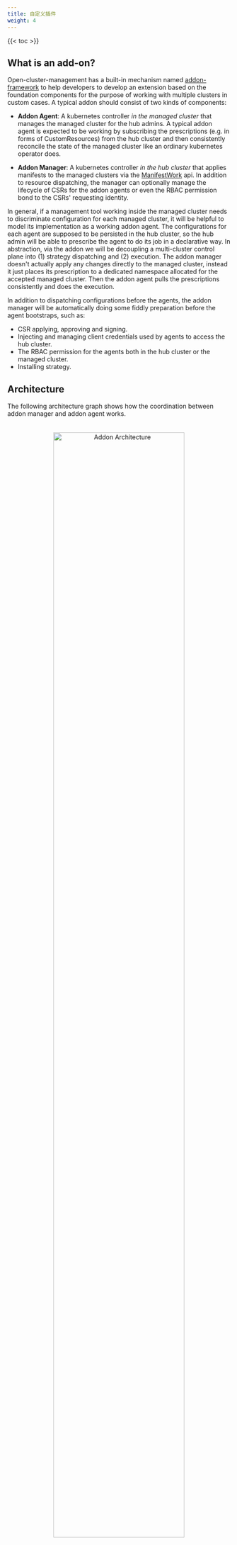 ```yaml
---
title: 自定义插件
weight: 4
---
```


<!-- spellchecker-disable -->

{{< toc >}}

<!-- spellchecker-enable -->

## What is an add-on?

Open-cluster-management has a built-in mechanism named [addon-framework](https://github.com/open-cluster-management-io/addon-framework)
to help developers to develop an extension based on the foundation components 
for the purpose of working with multiple clusters in custom cases. A typical
addon should consist of two kinds of components:

- __Addon Agent__: A kubernetes controller *in the managed cluster* that manages
  the managed cluster for the hub admins. A typical addon agent is expected to 
  be working by subscribing the prescriptions (e.g. in forms of CustomResources) 
  from the hub cluster and then consistently reconcile the state of the managed
  cluster like an ordinary kubernetes operator does.
  
- __Addon Manager__: A kubernetes controller *in the hub cluster* that applies 
  manifests to the managed clusters via the [ManifestWork](../manifestwork)
  api. In addition to resource dispatching, the manager can optionally manage
  the lifecycle of CSRs for the addon agents or even the RBAC permission bond
  to the CSRs' requesting identity.
  
In general, if a management tool working inside the managed cluster needs to
discriminate configuration for each managed cluster, it will be helpful to model 
its implementation as a working addon agent. The configurations for each agent
are supposed to be persisted in the hub cluster, so the hub admin will be able
to prescribe the agent to do its job in a declarative way. In abstraction, via
the addon we will be decoupling a multi-cluster control plane into (1) strategy
dispatching and (2) execution. The addon manager doesn't actually apply any
changes directly to the managed cluster, instead it just places its prescription
to a dedicated namespace allocated for the accepted managed cluster. Then the 
addon agent pulls the prescriptions consistently and does the execution.

In addition to dispatching configurations before the agents, the addon manager 
will be automatically doing some fiddly preparation before the agent bootstraps,
such as:

- CSR applying, approving and signing.
- Injecting and managing client credentials used by agents to access the hub
  cluster.
- The RBAC permission for the agents both in the hub cluster or the managed
  cluster.
- Installing strategy.

## Architecture

The following architecture graph shows how the coordination between addon manager
and addon agent works.

<div style="text-align: center; padding: 20px;">
   <img src="/addon-architecture.png" alt="Addon Architecture" style="margin: 0 auto; width: 80%">
</div>

## Add-on enablement

From a user's perspective, to install the addon to the hub cluster the hub admin 
should register a globally-unique `ClusterManagementAddon` resource as a singleton 
placeholder in the hub cluster. For instance, the [helloworld](https://github.com/open-cluster-management-io/addon-framework/tree/main/examples/helloworld) 
add-on can be registered to the hub cluster by creating:

```yaml
apiVersion: addon.open-cluster-management.io/v1alpha1
kind: ClusterManagementAddOn
metadata:
  name: helloworld
spec:
  addOnMeta:
    displayName: helloworld
```

### Enable the add-on manually
The addon manager running on the hub is taking responsibility of configuring the
installation of addon agents for each managed cluster. When a user wants to enable 
the add-on for a certain managed cluster, the user should create a 
`ManagedClusterAddOn` resource on the cluster namespace. The name of the 
`ManagedClusterAddOn` should be the same name of the corresponding 
`ClusterManagementAddon`. For instance, the following example enables `helloworld` 
add-on in "cluster1":

```yaml
apiVersion: addon.open-cluster-management.io/v1alpha1
kind: ManagedClusterAddOn
metadata:
  name: helloworld
  namespace: cluster1
spec:
  installNamespace: helloworld
```

### Enable the add-on automatically
If the addon is developed with [automatic installation](https://open-cluster-management.io/developer-guides/addon/#automatic-installation),
which support [auto-install by cluster discovery](#auto-install-by-cluster-discovery), 
then the `ManagedClusterAddOn` will be created for all managed cluster namespaces 
automatically, or be created for the selected managed cluster namespaces automatically.

### Enable the add-on by install strategy
If the addon is developed following the guidelines mentioned in [managing the add-on agent lifecycle by addon-manager](https://open-cluster-management.io/developer-guides/addon/#managing-the-add-on-agent-lifecycle-by-addon-manager), 
the user can define an `installStrategy` in the `ClusterManagementAddOn` 
to specify on which clusters the `ManagedClusterAddOn` should be enabled.

For example, the following example enables the `helloworld` add-on on clusters 
with the aws label.

Additionally, if the addon has [supported configurations](https://open-cluster-management.io/developer-guides/addon/#add-your-add-on-agent-supported-configurations),
can also define configurations used for add-on on the selected clusters, this 
will override the `defaultConfig` defined in `spec.supportedConfigs`.

```yaml
apiVersion: addon.open-cluster-management.io/v1alpha1
kind: ClusterManagementAddOn
metadata:
  name: helloworld
  annotations:
    addon.open-cluster-management.io/lifecycle: "addon-manager"
spec:
  addOnMeta:
    displayName: helloworld
  installStrategy:
    type: Placements
    placements:
    - name: placement-aws
      namespace: default
      configs:
      - group: addon.open-cluster-management.io
        resource: addondeploymentconfigs
        name: deploy-config
        namespace: open-cluster-management
```

```yaml
apiVersion: cluster.open-cluster-management.io/v1beta1
kind: Placement
metadata:
  name: placement-aws
  namespace: default
spec:
  predicates:
    - requiredClusterSelector:
        claimSelector:
          matchExpressions:
            - key: platform.open-cluster-management.io
              operator: In
              values:
                - aws
```

Notice that `installStrategy` is still in experimental stage, not enabled by default. 
To make it work, need extra 2 steps: 

1. Enable "AddonManagement" featureGates in `ClusterManager` as below.

```yaml
apiVersion: operator.open-cluster-management.io/v1
kind: ClusterManager
metadata:
  name: cluster-manager
spec:
...
  addOnManagerConfiguration:
    featureGates:
    - feature: AddonManagement
      mode: Enable
  addOnManagerImagePullSpec: quay.io/open-cluster-management/addon-manager:latest
```

Once enabled, a new deployment cluster-manager-addon-manager-controller will be 
running.

```bash
# oc get deploy -n open-cluster-management-hub  cluster-manager-addon-manager-controller
NAME                                       READY   UP-TO-DATE   AVAILABLE   AGE
cluster-manager-addon-manager-controller   1/1     1            1           19m
```

2. Add annotation `addon.open-cluster-management.io/lifecycle: "addon-manager"`
explicitly in `ClusterManagementAddon`.

#### Add-on rollout strategy

With the rollout strategy defined in the `ClusterManagementAddOn` API, users can 
control the upgrade behavior of the addon when there are changes in the supported 
configurations.

For example, if the add-on user updates the "deploy-config" and wants to apply 
the change to the add-ons to a "canary" [decision group](https://open-cluster-management.io/concepts/placement/#decision-strategy) first. If all the add-on
upgrade successfully, then upgrade the rest of clusters progressively per cluster 
at a rate of 25%. The rollout strategy can be defined as follows:

```yaml
apiVersion: addon.open-cluster-management.io/v1alpha1
kind: ClusterManagementAddOn
metadata:
  name: helloworld
  annotations:
    addon.open-cluster-management.io/lifecycle: "addon-manager"
spec:
  addOnMeta:
    displayName: helloworld
  installStrategy:
    type: Placements
    placements:
    - name: placement-aws
      namespace: default
      configs:
      - group: addon.open-cluster-management.io
        resource: addondeploymentconfigs
        name: deploy-config
        namespace: open-cluster-management
      rolloutStrategy:
        type: Progressive
        progressive:
          mandatoryDecisionGroups:
          - groupName: "canary"
          maxConcurrency: 25%
```

Current add-on supports 3 types of rollout strategy, they are All, Progressive and ProgressivePerGroup, refer to the [API definition](https://github.com/open-cluster-management-io/api/blob/main/cluster/v1alpha1/types_rolloutstrategy.go) for more details.

### Add-on healthiness

The healthiness of the addon instances are visible when we list the addons via 
kubectl:

```shell
$ kubectl get managedclusteraddon -A
NAMESPACE   NAME                     AVAILABLE   DEGRADED   PROGRESSING
<cluster>   <addon>                  True                   
```

The addon agent are expected to report its healthiness periodically as long as it's
running. Also the versioning of the addon agent can be reflected in the resources 
optionally so that we can control the upgrading the agents progressively.

### Clean the add-ons
Last but not least, a neat uninstallation of the addon is also supported by simply
deleting the corresponding `ClusterManagementAddon` resource from the hub cluster
which is the "root" of the whole addon. The OCM platform will automatically sanitize
the hub cluster for you after the uninstalling by removing all the components either
in the hub cluster or in the manage clusters.

## Examples

Here's a few examples of cases where we will need add-ons:

1. A tool to collect alert events in the managed cluster, and send to the hub 
   cluster.
2. A network solution that uses the hub to share the network info and establish 
   connection among managed clusters. See [cluster-proxy](https://github.com/open-cluster-management-io/cluster-proxy)
3. A tool to spread security policies to multiple clusters.

## Add-on framework

[Add-on framework](https://github.com/open-cluster-management-io/addon-framework) 
provides a library for developers to develop an add-ons in open-cluster-management 
more easily. Take a look at the [helloworld example](https://github.com/open-cluster-management-io/addon-framework/tree/main/examples/helloworld) 
to understand how the add-on framework can be used.

### Custom signers

The original Kubernetes CSR api only supports three built-in signers:

- "kubernetes.io/kube-apiserver-client"
- "kubernetes.io/kube-apiserver-client-kubelet"
- "kubernetes.io/kubelet-serving"
  
However in some cases, we need to sign additional custom certificates for the 
addon agents which is not used for connecting any kube-apiserver. The addon 
manager can be serving as a custom CSR signer controller based on the 
addon-framework's extensibility by implementing the signing logic. Note that 
after successfully signing the certificates, the framework will also keep 
rotating the certificates automatically for the addon.


### Hub credential injection

The addon manager developed base on [addon-framework](https://github.com/open-cluster-management-io/addon-framework)
will automatically persist the signed certificates as secret resource to the 
managed clusters after signed by either original Kubernetes CSR controller or 
custom signers. The injected secrets will be:

- For "kubernetes.io/kube-apiserver-client" signer, the name will be "<addon name>
  -hub-kubeconfig" with properties:
  - "kubeconfig": a kubeconfig file for accessing hub cluster with the addon's 
    identity.
  - "tls.crt": the signed certificate.
  - "tls.key": the private key.
- For custom signer, the name will be "<addon name>-<signer name>-client-cert"
  with properties:
  - "tls.crt": the signed certificate.
  - "tls.key": the private key.

### Auto-install by cluster discovery

The addon manager can automatically install an addon to the managed clusters
upon discovering new clusters by setting the `InstallStrategy` from the 
[addon-framework](https://github.com/open-cluster-management-io/addon-framework).
On the other hand, the admin can also manually install the addon for the 
clusters by applying `ManagedClusterAddOn` into their cluster namespace.
